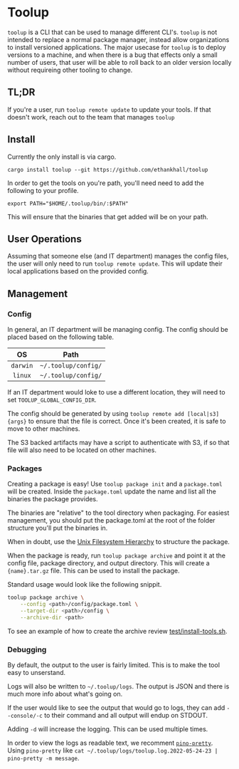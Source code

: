 # Toolup

`toolup` is a CLI that can be used to manage different CLI's.
`toolup` is not intended to replace a normal package manager, instead allow organizations to install versioned applications.
The major usecase for `toolup` is to deploy versions to a machine, and when there is a bug that effects only a small number of users, that user will be able to roll back to an older version locally without requireing other tooling to change.

## TL;DR

If you're a user, run `toolup remote update` to update your tools.
If that doesn't work, reach out to the team that manages `toolup`

## Install

Currently the only install is via cargo.

`cargo install toolup --git https://github.com/ethankhall/toolup`

In order to get the tools on you're path, you'll need need to add the following to your profile.

```shell
export PATH="$HOME/.toolup/bin/:$PATH"
```

This will ensure that the binaries that get added will be on your path.

## User Operations

Assuming that someone else (and IT department) manages the config files, the user will only need to run `toolup remote update`. This will update their local applications based on the provided config.


## Management

### Config

In general, an IT department will be managing config. The config should be placed based
on the following table.

|    OS    |        Path         |
| :------: | :-----------------: |
| `darwin` | `~/.toolup/config/` |
| `linux`  | `~/.toolup/config/` |

If an IT department would loke to use a different location, they will need to set
`TOOLUP_GLOBAL_CONFIG_DIR`.

The config should be generated by using `toolup remote add [local|s3] {args}` to ensure that the file is correct. Once it's been created, it is safe to move to other machines.

The S3 backed artifacts may have a script to authenticate with S3, if so that file will also need to be located on other machines.

### Packages

Creating a package is easy! Use `toolup package init` and a `package.toml` will be created.
Inside the `package.toml` update the name and list all the binaries the package provides.

The binaries are "relative" to the tool directory when packaging. For easiest management, you should put the package.toml at the root of the folder structure you'll put the binaries in.

When in doubt, use the [Unix Filesystem Hierarchy](https://en.wikipedia.org/wiki/Filesystem_Hierarchy_Standard) to structure the package.

When the package is ready, run `toolup package archive` and point it at the config file, package directory, and output directory. This will create a `{name}.tar.gz` file. This can be used to install the package.

Standard usage would look like the following snippit.

```bash
toolup package archive \
    --config <path>/config/package.toml \
    --target-dir <path>/config \
    --archive-dir <path>
```

To see an example of how to create the archive review [test/install-tools.sh](./test/install-tools.sh).

### Debugging

By default, the output to the user is fairly limited.
This is to make the tool easy to unserstand.

Logs will also be written to `~/.toolup/logs`.
The output is JSON and there is much more info about what's going on.

If the user would like to see the output that would go to logs, they can add `--console/-c` to their command and all output will endup on STDOUT.

Adding `-d` will increase the logging. This can be used multiple times.

In order to view the logs as readable text, we recomment [`pino-pretty`](https://github.com/pinojs/pino-pretty).
Using `pino-pretty` like `cat ~/.toolup/logs/toolup.log.2022-05-24-23 | pino-pretty -m message`.